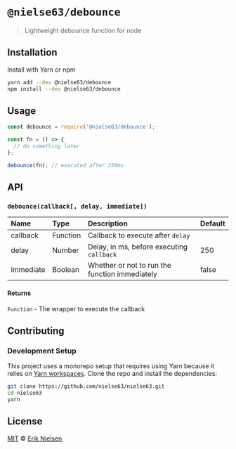 # `@nielse63/debounce`

> Lightweight debounce function for node

## Installation

Install with Yarn or npm

```bash
yarn add --dev @nielse63/debounce
npm install --dev @nielse63/debounce
```

## Usage

```js
const debounce = require('@nielse63/debounce');

const fn = () => {
  // do something later
};

debounce(fn); // executed after 250ms
```

## API

### `debounce(callback[, delay, immediate])`

<!-- markdownlint-disable MD013 -->
| Name      | Type     | Description                                    | Default |
|:----------|:---------|:-----------------------------------------------|:--------|
| callback  | Function | Callback to execute after `delay`              |         |
| delay     | Number   | Delay, in ms, before executing `callback`      | 250     |
| immediate | Boolean  | Whether or not to run the function immediately | false   |
<!-- markdownlint-enable MD013 -->

#### Returns

`Function` - The wrapper to execute the callback

## Contributing

### Development Setup

This project uses a monorepo setup that requires using Yarn because it
relies on
[Yarn workspaces](https://yarnpkg.com/blog/2017/08/02/introducing-workspaces/).
Clone the repo and install the dependencies:

```bash
git clone https://github.com/nielse63/nielse63.git
cd nielse63
yarn
```

## License

[MIT](https://github.com/nielse63/nielse63/blob/master/LICENSE) © [Erik Nielsen](https://312development.com)
